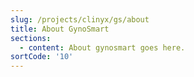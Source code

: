 ```yaml
---
slug: /projects/clinyx/gs/about
title: About GynoSmart
sections:
  - content: About gynosmart goes here.
sortCode: '10'
---
```


